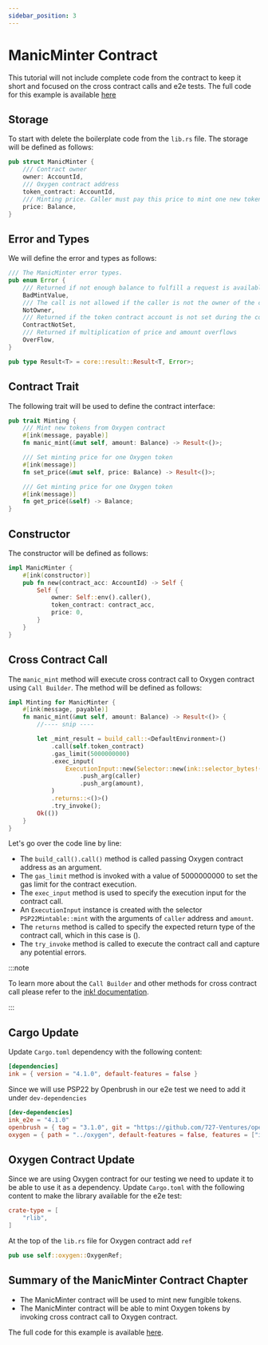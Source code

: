 ```yaml
---
sidebar_position: 3
---
```


# ManicMinter Contract
This tutorial will not include complete code from the contract to keep it short and focused on the cross contract calls and e2e tests. The full code for this example is available [here](https://github.com/swanky-dapps/manic-minter)

## Storage
To start with delete the boilerplate code from the `lib.rs` file.
The storage will be defined as follows:
```rust
pub struct ManicMinter {
    /// Contract owner
    owner: AccountId,
    /// Oxygen contract address
    token_contract: AccountId,
    /// Minting price. Caller must pay this price to mint one new token from Oxygen contract
    price: Balance,
}
```

## Error and Types
We will define the error and types as follows:
```rust
/// The ManicMinter error types.
pub enum Error {
    /// Returned if not enough balance to fulfill a request is available.
    BadMintValue,
    /// The call is not allowed if the caller is not the owner of the contract
    NotOwner,
    /// Returned if the token contract account is not set during the contract creation.
    ContractNotSet,
    /// Returned if multiplication of price and amount overflows
    OverFlow,
}

pub type Result<T> = core::result::Result<T, Error>;
```
## Contract Trait
The following trait will be used to define the contract interface:
```rust
pub trait Minting {
    /// Mint new tokens from Oxygen contract
    #[ink(message, payable)]
    fn manic_mint(&mut self, amount: Balance) -> Result<()>;

    /// Set minting price for one Oxygen token
    #[ink(message)]
    fn set_price(&mut self, price: Balance) -> Result<()>;

    /// Get minting price for one Oxygen token
    #[ink(message)]
    fn get_price(&self) -> Balance;
}
```

## Constructor
The constructor will be defined as follows:
```rust
impl ManicMinter {
    #[ink(constructor)]
    pub fn new(contract_acc: AccountId) -> Self {
        Self {
            owner: Self::env().caller(),
            token_contract: contract_acc,
            price: 0,
        }
    }
}
```
## Cross Contract Call
The `manic_mint` method will execute cross contract call to Oxygen contract using `Call Builder`. The method will be defined as follows:
```rust
impl Minting for ManicMinter {
    #[ink(message, payable)]
    fn manic_mint(&mut self, amount: Balance) -> Result<()> {
        //---- snip ----

        let _mint_result = build_call::<DefaultEnvironment>()
            .call(self.token_contract)
            .gas_limit(5000000000)
            .exec_input(
                ExecutionInput::new(Selector::new(ink::selector_bytes!("PSP22Mintable::mint")))
                    .push_arg(caller)
                    .push_arg(amount),
            )
            .returns::<()>()
            .try_invoke();
        Ok(())
    }
}
```
Let's go over the code line by line:
* The `build_call().call()`  method is called passing Oxygen contract address as an argument.
* The `gas_limit` method is invoked with a value of 5000000000 to set the gas limit for the contract execution.
* The `exec_input` method is used to specify the execution input for the contract call.
* An `ExecutionInput` instance is created with the selector `PSP22Mintable::mint` with the arguments of `caller` address and `amount`.
* The `returns` method is called to specify the expected return type of the contract call, which in this case is ().
* The `try_invoke` method is called to execute the contract call and capture any potential errors.

:::note

To learn more about the `Call Builder` and other methods for cross contract call please refer to the [ink! documentation](https://use.ink/basics/cross-contract-calling).

:::


## Cargo Update
Update `Cargo.toml` dependency with the following content:
```toml  
[dependencies]
ink = { version = "4.1.0", default-features = false }
```

Since we will use PSP22 by Openbrush in our e2e test we need to add it under `dev-dependencies`
```toml
[dev-dependencies]
ink_e2e = "4.1.0"
openbrush = { tag = "3.1.0", git = "https://github.com/727-Ventures/openbrush-contracts", default-features = false, features = ["psp34", "ownable"] }
oxygen = { path = "../oxygen", default-features = false, features = ["ink-as-dependency"] }
```

## Oxygen Contract Update
Since we are using Oxygen contract for our testing we need to update it to be able to use it as a dependency. Update `Cargo.toml` with the following content to make the library available for the e2e test:
```toml
crate-type = [
    "rlib",
]
```
At the top of the `lib.rs` file for Oxygen contract add `ref`

```rust
pub use self::oxygen::OxygenRef;
```

## Summary of the ManicMinter Contract Chapter
* The ManicMinter contract will be used to mint new fungible tokens.
* The ManicMinter contract will be able to mint Oxygen tokens by invoking cross contract call to Oxygen contract.


The full code for this example is available [here](https://github.com/swanky-dapps/manic-minter).